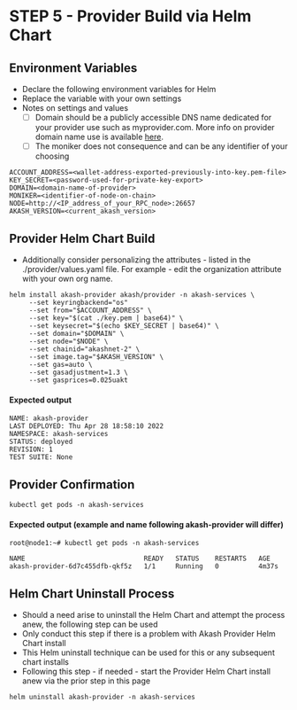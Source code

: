 # STEP 5 - Provider Build via Helm Chart

## **Environment Variables**

* Declare the following environment variables for Helm
* Replace the variable  with your own settings
* Notes on settings and values
  * [ ] Domain should be a publicly accessible DNS name dedicated for your provider use such as myprovider.com.  More info on provider domain name use is available [here](broken-reference).
  * [ ] The moniker does not consequence and can be any identifier of your choosing

```
ACCOUNT_ADDRESS=<wallet-address-exported-previously-into-key.pem-file>
KEY_SECRET=<password-used-for-private-key-export>
DOMAIN=<domain-name-of-provider>
MONIKER=<identifier-of-node-on-chain>
NODE=http://<IP_address_of_your_RPC_node>:26657
AKASH_VERSION=<current_akash_version>
```

## **Provider Helm Chart Build**

* Additionally consider personalizing the attributes - listed in the ./provider/values.yaml file.  For example - edit the organization attribute with your own org name.

```
helm install akash-provider akash/provider -n akash-services \
     --set keyringbackend="os"
     --set from="$ACCOUNT_ADDRESS" \
     --set key="$(cat ./key.pem | base64)" \
     --set keysecret="$(echo $KEY_SECRET | base64)" \
     --set domain="$DOMAIN" \
     --set node="$NODE" \
     --set chainid="akashnet-2" \
     --set image.tag="$AKASH_VERSION" \
     --set gas=auto \
     --set gasadjustment=1.3 \
     --set gasprices=0.025uakt
```

#### **Expected output**

```
NAME: akash-provider
LAST DEPLOYED: Thu Apr 28 18:58:10 2022
NAMESPACE: akash-services
STATUS: deployed
REVISION: 1
TEST SUITE: None
```

## **Provider Confirmation**

```
kubectl get pods -n akash-services
```

#### **Expected output (example and name following akash-provider will differ)**

```
root@node1:~# kubectl get pods -n akash-services

NAME                              READY   STATUS    RESTARTS   AGE
akash-provider-6d7c455dfb-qkf5z   1/1     Running   0          4m37s
```



## Helm Chart Uninstall Process

* Should a need arise to uninstall the Helm Chart and attempt the process anew, the following step can be used
* Only conduct this step if there is a problem with Akash Provider Helm Chart install
* This Helm uninstall technique can be used for this or any subsequent chart installs
* Following this step - if needed - start the Provider Helm Chart install anew via the prior step in this page

```
helm uninstall akash-provider -n akash-services
```
